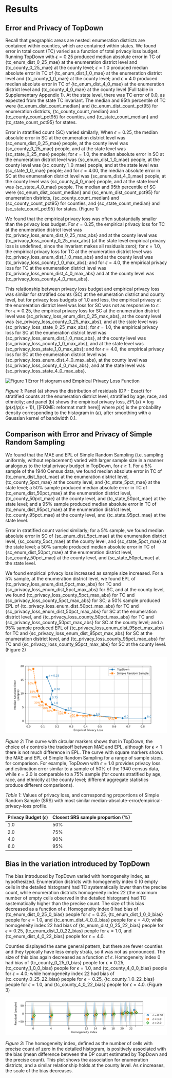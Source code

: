 
Results
=======

Error and Privacy of TopDown
----------------------------

Recall that geographic areas are nested: enumeration districts are
contained within counties, which are contained within states. We found
error in total count (TC) varied as a function of total privacy loss
budget. Running TopDown with $\epsilon = 0.25$ produced median
absolute error in TC of {tc_enum_dist_0_25_mae} at the enumeration
district level and {tc_county_0_25_mae} at the county level; $\epsilon
= 1.0$ produced median absolute error in TC of {tc_enum_dist_1_0_mae}
at the enumeration district level and {tc_county_1_0_mae} at the
county level; and $\epsilon = 4.0$ produced median absolute error in
TC of {tc_enum_dist_4_0_mae} at the enumeration district level and
{tc_county_4_0_mae} at the county level (Full table in Supplementary
Appendix 1).  At the state level, there was TC error of $0.0$, as
expected from the state TC invariant.  The median and 95th percentile
of TC were {tc_enum_dist_count_median} and {tc_enum_dist_count_pct95}
for enumeration districts, {tc_county_count_median} and
{tc_county_count_pct95} for counties, and {tc_state_count_median} and
{tc_state_count_pct95} for states.

Error in stratified count (SC) varied similarly; When $\epsilon =
0.25$, the median absolute error in SC at the enumeration district
level was {sc_enum_dist_0_25_mae} people, at the county level was
{sc_county_0_25_mae} people, and at the state level was
{sc_state_0_25_mae} people; for $\epsilon = 1.0$, the median absolute
error in SC at the enumeration district level was
{sc_enum_dist_1_0_mae} people, at the county level was
{sc_county_1_0_mae} people, and at the state level was
{sc_state_1_0_mae} people; and for $\epsilon = 4.00$, the median
absolute error in SC at the enumeration district level was
{sc_enum_dist_4_0_mae} people, at the county level was
{sc_county_4_0_mae} people, and at the state level was
{sc_state_4_0_mae} people. The median and 95th percentile of SC were
{sc_enum_dist_count_median} and {sc_enum_dist_count_pct95} for
enumeration districts, {sc_county_count_median} and
{sc_county_count_pct95} for counties, and {sc_state_count_median} and
{sc_state_count_pct95} for states.  (Figure 1)

We found that the empirical privacy loss was often substantially
smaller than the privacy loss budget.  For $\epsilon = 0.25$, the
empirical privacy loss for TC at the enumeration district level was
{tc_privacy_loss_enum_dist_0_25_max_abs} and at the county level was
{tc_privacy_loss_county_0_25_max_abs} (at the state level empirical
privacy loss is undefined, since the invariant makes all residuals
zero); for $\epsilon = 1.0$, the empirical privacy loss for TC at the
enumeration district level was {tc_privacy_loss_enum_dist_1_0_max_abs}
and at the county level was {tc_privacy_loss_county_1_0_max_abs}; and
for $\epsilon = 4.0$, the empirical privacy loss for TC at the
enumeration district level was {tc_privacy_loss_enum_dist_4_0_max_abs}
and at the county level was {tc_privacy_loss_county_4_0_max_abs}.

This relationship between privacy loss budget and empirical privacy
loss was similar for stratified counts (SC) at the enumeration
district and county level, but for privacy loss budgets of 1.0 and
less, the empirical privacy at the enumeration district level was loss
for SC was not as responsive to $\epsilon$.  For $\epsilon = 0.25$,
the empirical privacy loss for SC at the enumeration district level
was {sc_privacy_loss_enum_dist_0_25_max_abs}, at the county level was
{sc_privacy_loss_county_0_25_max_abs}, and at the state level was
{sc_privacy_loss_state_0_25_max_abs}; for $\epsilon = 1.0$, the
empirical privacy loss for SC at the enumeration district level was
{sc_privacy_loss_enum_dist_1_0_max_abs}, at the county level was
{sc_privacy_loss_county_1_0_max_abs}, and at the state level was
{sc_privacy_loss_state_1_0_max_abs}; and for $\epsilon = 4.0$, the
empirical privacy loss for SC at the enumeration district level was
{sc_privacy_loss_enum_dist_4_0_max_abs}, at the county level was
{sc_privacy_loss_county_4_0_max_abs}, and at the state level was
{sc_privacy_loss_state_4_0_max_abs}.

![](fig_1_hist_epl.png "Figure 1 Error Histogram and Empirical Privacy
 Loss Function")

*Figure 1*: Panel (a) shows the distribution of residuals (DP - Exact)
for stratified counts at the enumeration district level, stratified by
age, race, and ethnicity; and panel (b) shows the empirical privacy
loss, $EPL(x) = \log\left(p(x) / p(x+1)\right),$ [[FIXME: reformat math here]] where $p(x)$ is the
probability density corresponding to the histogram in (a), after
smoothing with a Gaussian kernel of bandwidth $0.1$.


Comparison with Error and Privacy of Simple Random Sampling
-----------------------------------------------------------

We found that the MAE and EPL of Simple Random Sampling (i.e. sampling
uniformly, without replacement) varied with larger sample size in a
manner analogous to the total privacy budget in TopDown, for $\epsilon
\geq 1$.  For a 5% sample of the 1940 Census data, we found median
absolute error in TC of {tc_enum_dist_5pct_mae} at the enumeration
district level, {tc_county_5pct_mae} at the county level, and
{tc_state_5pct_mae} at the state level; a 50% sample produced median
absolute error in TC of {tc_enum_dist_50pct_mae} at the enumeration
district level, {tc_county_50pct_mae} at the county level, and
{tc_state_50pct_mae} at the state level; and a 95% sample produced
median absolute error in TC of {tc_enum_dist_95pct_mae} at the
enumeration district level, {tc_county_95pct_mae} at the county level,
and {tc_state_95pct_mae} at the state level.

Error in stratified count varied similarly; for a 5% sample, we found
median absolute error in SC of {sc_enum_dist_5pct_mae} at the
enumeration district level, {sc_county_5pct_mae} at the county level,
and {sc_state_5pct_mae} at the state level; a 50% sample produced
median absolute error in TC of {sc_enum_dist_50pct_mae} at the
enumeration district level, {sc_county_50pct_mae} at the county level,
and {sc_state_50pct_mae} at the state level.

We found empirical privacy loss increased as sample size increased.
For a 5% sample, at the enumeration district level, we found EPL of
{tc_privacy_loss_enum_dist_5pct_max_abs} for TC and
{sc_privacy_loss_enum_dist_5pct_max_abs} for SC, and at the county
level, we found {tc_privacy_loss_county_5pct_max_abs} for TC and
{sc_privacy_loss_county_5pct_max_abs} for SC; a 50% sample produced
EPL of {tc_privacy_loss_enum_dist_50pct_max_abs} for TC and
{sc_privacy_loss_enum_dist_50pct_max_abs} for SC at the enumeration
district level, and {tc_privacy_loss_county_50pct_max_abs} for TC and
{sc_privacy_loss_county_50pct_max_abs} for SC at the county level; and
a 95% sample produced EPL of {tc_privacy_loss_enum_dist_95pct_max_abs}
for TC and {sc_privacy_loss_enum_dist_95pct_max_abs} for SC at the
enumeration district level, and {tc_privacy_loss_county_95pct_max_abs}
for TC and {sc_privacy_loss_county_95pct_max_abs} for SC at the county
level.  (Figure 2)

![](fig_2_td_vs_srs.png "Figure 2 TopDown and Simple Random Sample")

*Figure 2*: The curve with circular markers shows that in TopDown, the
choice of $\epsilon$ controls the tradeoff between MAE and EPL,
although for $\epsilon < 1$ there is not much difference in EPL.  The
curve with square markers shows the MAE and EPL of Simple Random
Sampling for a range of sample sizes, for comparison.  For example,
TopDown with $\epsilon = 1.0$ provides privacy loss and estimation
error similar to a sample of 50% of the 1940 census data, while
$\epsilon = 2.0$ is comparable to a 75% sample (for counts stratified
by age, race, and ethnicity at the county level; different aggregate
statistics produce different comparisons).

*Table 1*: Values of privacy loss, and corresponding proportions of
Simple Random Sample (SRS) with most similar
median-absolute-error/empirical-privacy-loss profile.

|    Privacy Budget ($\epsilon$)    |    Closest SRS sample proportion (%)    |
|-----------------------------------|-----------------------------------------|
| 1.0                               | 50%                                     |
| 2.0                               | 75%                                     |
| 4.0                               | 90%                                     |
| 6.0                               | 95%                                     |


Bias in the variation introduced by TopDown
---------------------------------------

The bias introduced by TopDown varied with homogeneity index, as
hypothesized.  Enumeration districts with homogeneity index 0 (0 empty
cells in the detailed histogram) had TC systematically lower than the
precise count, while enumeration districts homogeneity index 22 (the
maximum number of empty cells observed in the detailed histogram) had
TC systematically higher than the precise count.  The size of this
bias decreased as a function of $\epsilon$.  Homogeneity index 0 had
bias of {tc_enum_dist_0_25_0_bias} people for $\epsilon = 0.25$,
{tc_enum_dist_1_0_0_bias} people for $\epsilon = 1.0$, and
{tc_enum_dist_4_0_0_bias} people for $\epsilon = 4.0$; while
homogeneity index 22 had bias of {tc_enum_dist_0_25_22_bias} people
for $\epsilon = 0.25$, {tc_enum_dist_1_0_22_bias} people for $\epsilon
= 1.0$, and {tc_enum_dist_4_0_22_bias} people for $\epsilon = 4.0$.

Counties displayed the same general pattern, but there are fewer
counties and they typically have less empty strata, so it was not as
pronounced.  The size of this bias again decreased as a function of
$\epsilon$.  Homogeneity index 0 had bias of {tc_county_0_25_0_bias}
people for $\epsilon = 0.25$, {tc_county_1_0_0_bias} people for
$\epsilon = 1.0$, and {tc_county_4_0_0_bias} people for $\epsilon =
4.0$; while homogeneity index 22 had bias of {tc_county_0_25_22_bias}
people for $\epsilon = 0.25$, {tc_county_1_0_22_bias} people for
$\epsilon = 1.0$, and {tc_county_4_0_22_bias} people for $\epsilon =
4.0$.  (Figure 3)

![](fig_3_homogeneity_bias.png "Figure 3 Homogeneity Bias")

*Figure 3*: The homogeneity index, defined as the number of cells with
precise count of zero in the detailed histogram, is positively
associated with the bias (mean difference between the DP count estimated
by TopDown and the precise count).  This plot shows the association for
enumeration districts, and a similar relationship holds at the county
level.  As $\epsilon$ increases, the scale of the bias decreases.




